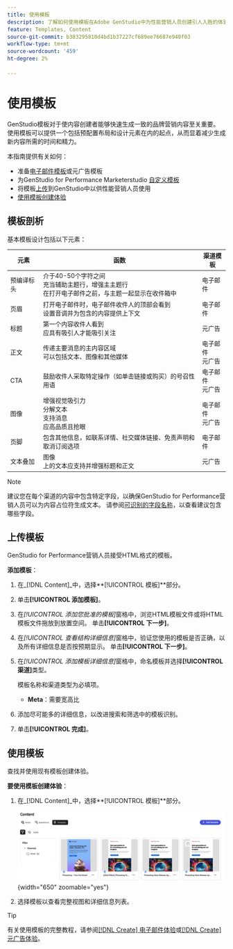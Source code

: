 ```yaml
---
title: 使用模板
description: 了解如何使用模板在Adobe GenStudio中为性能营销人员创建引人入胜的体验。
feature: Templates, Content
source-git-commit: b383295810d4bd1b37227cf689ee76687e940f03
workflow-type: tm+mt
source-wordcount: '459'
ht-degree: 2%

---
```



# 使用模板

GenStudio模板对于使内容创建者能够快速生成一致的品牌营销内容至关重要。 使用模板可以提供一个包括预配置布局和设计元素在内的起点，从而显着减少生成新内容所需的时间和精力。

本指南提供有关如何：

* 准备[电子邮件模板](email-template.md)或元广告模板
* 为GenStudio for Performance Marketerstudio [自定义模板](customize-template.md)
* 将模板[上传](#upload-a-template)到GenStudio中以供性能营销人员使用
* [使用模板创建体验](#use-a-template)

## 模板剖析

基本模板设计包括以下元素：

| 元素 | 函数 | 渠道模板 |
| ------------ | ---------------------- | -------------------- |
| 预编译标头 | 介于40-50个字符之间<br>充当辅助主题行，增强主主题行<br>在打开电子邮件之前，与主题一起显示在收件箱中 | 电子邮件 |
| 页眉 | 打开电子邮件时，电子邮件收件人的顶部会看到<br>设置音调并为包含的内容提供上下文 | 电子邮件 |
| 标题 | 第一个内容收件人看到<br>应具有吸引人才能吸引关注 | 元广告 |
| 正文 | 传递主要消息的主内容区域<br>可以包括文本、图像和其他媒体 | 电子邮件<br>元广告 |
| CTA | 鼓励收件人采取特定操作（如单击链接或购买）的号召性用语 | 电子邮件<br>元广告 |
| 图像 | 增强视觉吸引力<br>分解文本<br>支持消息<br>应高品质且抢眼 | 电子邮件<br>元广告 |
| 页脚 | 包含其他信息，如联系详情、社交媒体链接、免责声明和取消订阅选项 | 电子邮件 |
| 文本叠加 | 图像<br>上的文本应支持并增强标题和正文 | 元广告 |

>[!NOTE]
> 
>建议您在每个渠道的内容中包含特定字段，以确保GenStudio for Performance营销人员可以为内容占位符生成文本。 请参阅[可识别的字段名称](customize-template.md#recognized-field-names)，以查看建议包含哪些字段。

## 上传模板

GenStudio for Performance营销人员接受HTML格式的模板。

**添加模板**：

1. 在&#x200B;_[!DNL Content]_中，选择&#x200B;**[!UICONTROL 模板]**部分。

1. 单击&#x200B;**[!UICONTROL 添加模板]**。

1. 在&#x200B;_[!UICONTROL 添加您批准的模板]_&#x200B;窗格中，浏览HTML模板文件或将HTML模板文件拖放到放置空间。 单击&#x200B;**[!UICONTROL 下一步]**。

1. 在&#x200B;_[!UICONTROL 查看结构详细信息]_&#x200B;窗格中，验证您使用的模板是否正确，以及所有详细信息是否按预期显示。 单击&#x200B;**[!UICONTROL 下一步]**。

1. 在&#x200B;_[!UICONTROL 添加模板详细信息]_&#x200B;窗格中，命名模板并选择&#x200B;**[!UICONTROL 渠道]**&#x200B;类型。

   模板名称和渠道类型为必填项。

   * **Meta**：需要宽高比
   <!-- **Display ads**: requires Dimensions -->

1. 添加尽可能多的详细信息，以改进搜索和筛选中的模板识别。

1. 单击&#x200B;**[!UICONTROL 完成]**。

## 使用模板

查找并使用现有模板创建体验。

**要使用模板创建体验**：

1. 在&#x200B;_[!DNL Content]_中，选择&#x200B;**[!UICONTROL 模板]**部分。

   ![内容模板列表](../../assets/content-templates.png){width="650" zoomable="yes"}

1. 选择模板以查看完整视图和详细信息列表。

>[!TIP]
>
>有关使用模板的完整教程，请参阅[[!DNL Create] 电子邮件体验](/help/tutorials/create-email-experience.md)或[[!DNL Create] 元广告体验](/help/tutorials/create-meta-ad.md)。
<!--  The create button in Content Template view does not work yet.
1. Click **[!UICONTROL Create Experience]** (paintbrush) from the upper right corner to use the template.
-->
